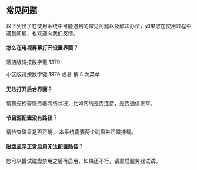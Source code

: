 ## 常见问题

以下列出了在使用系统中可能遇到的常见问题以及解决办法，如果您在使用过程中遇到问题，也欢迎向我们反馈。


#### 怎么在电视屏幕打开设置界面？

酒店版请按数字键 1379

小区版请按数字键 1379 或者 按 5 次菜单

#### 无法打开后台界面？

请首先检查服务器网络状况，比如网线是否连接，是否通信正常。

#### 节目源配置没有路径？

请检查磁盘是否正确， 本系统需要两个磁盘并正常挂载。

#### 磁盘显示正常启用无法配置路径？

您可以尝试磁盘禁用之后再启用，如果还不行，请重启服务器试试。
